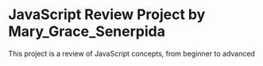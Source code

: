 # JavaScript Review Project by Mary_Grace_Senerpida
This project is a review of JavaScript concepts, from beginner to advanced